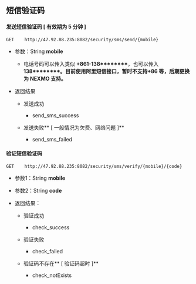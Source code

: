 ## 短信验证码

#### 发送短信验证码 \[ 有效期为 5 分钟 \]

```
GET    http://47.92.88.235:8082/security/sms/send/{mobile}
```

* 参数：String **mobile**

  * 电话号码可以传入类似 **+861-138\*\*\*\*\*\*\*\***，也可以传入**138\*\*\*\*\*\*\*\*。目前使用阿里短信接口，暂时不支持+86 等，后期更换为 NEXMO 支持。**

* 返回结果

  * 发送成功

    * send\_sms\_success

  * 发送失败** \[ 一般情况为欠费、网络问题 \]**

    * send\_sms\_failed

#### 验证短信验证码

```
GET    http://47.92.88.235:8082/security/sms/verify/{mobile}/{code}
```

* 参数1：String **mobile**

* 参数2：String **code**

* 返回结果：

  * 验证成功
    * check\_success
  *  验证失败

    * check\_failed

  * 验证码不存在** \[ 验证码超时 \]**

    * check\_notExists




